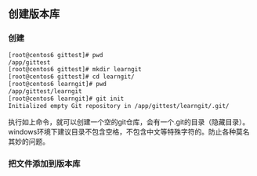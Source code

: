## 创建版本库
### 创建
```bash
[root@centos6 gittest]# pwd
/app/gittest
[root@centos6 gittest]# mkdir learngit
[root@centos6 gittest]# cd learngit/
[root@centos6 learngit]# pwd
/app/gittest/learngit
[root@centos6 learngit]# git init 
Initialized empty Git repository in /app/gittest/learngit/.git/

```
执行如上命令，就可以创建一个空的git仓库，会有一个.git的目录（隐藏目录）。windows环境下建议目录不包含空格，不包含中文等特殊字符的。防止各种莫名其妙的问题。

###  把文件添加到版本库
